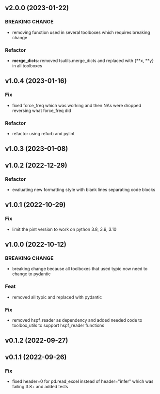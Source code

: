 ## v2.0.0 (2023-01-22)

### BREAKING CHANGE

- removing function used in several toolboxes which requires breaking change

### Refactor

- **merge_dicts**: removed tsutils.merge_dicts and replaced with {**x, **y} in all toolboxes

## v1.0.4 (2023-01-16)

### Fix

- fixed force_freq which was working and then NAs were dropped reversing what force_freq did

### Refactor

- refactor using refurb and pylint

## v1.0.3 (2023-01-08)

## v1.0.2 (2022-12-29)

### Refactor

- evaluating new formatting style with blank lines separating code blocks

## v1.0.1 (2022-10-29)

### Fix

- limit the pint version to work on python 3.8, 3.9, 3.10

## v1.0.0 (2022-10-12)

### BREAKING CHANGE

- breaking change because all toolboxes that used typic now need to change to pydantic

### Feat

- removed all typic and replaced with pydantic

### Fix

- removed hspf_reader as dependency and added needed code to toolbox_utils to support hspf_reader functions

## v0.1.2 (2022-09-27)

## v0.1.1 (2022-09-26)

### Fix

- fixed header=0 for pd.read_excel instead of header="infer" which was failing 3.8+ and added tests
